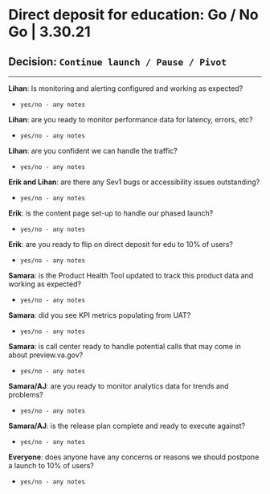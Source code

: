 # Direct deposit for education: Go / No Go | 3.30.21

## Decision: `Continue launch / Pause / Pivot`

---

**Lihan**: Is monitoring and alerting configured and working as expected?
- `yes/no - any notes`

**Lihan**: are you ready to monitor performance data for latency, errors, etc?
- `yes/no - any notes`

**Lihan**: are you confident we can handle the traffic?
- `yes/no - any notes`

**Erik and Lihan**: are there any Sev1 bugs or accessibility issues outstanding?
- `yes/no - any notes`

**Erik**: is the content page set-up to handle our phased launch?
- `yes/no - any notes`

**Erik**: are you ready to flip on direct deposit for edu to 10% of users?
- `yes/no - any notes`

**Samara**: is the Product Health Tool updated to track this product data and working as expected?
- `yes/no - any notes`

**Samara**: did you see KPI metrics populating from UAT?
- `yes/no - any notes`

**Samara**: is call center ready to handle potential calls that may come in about preview.va.gov?
- `yes/no - any notes`

**Samara/AJ**: are you ready to monitor analytics data for trends and problems?
- `yes/no - any notes`

**Samara/AJ**: is the release plan complete and ready to execute against?
- `yes/no - any notes`

**Everyone**: does anyone have any concerns or reasons we should postpone a launch to 10% of users?
- `yes/no - any notes`
